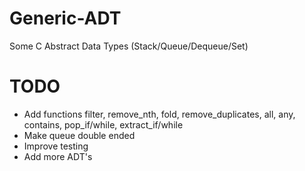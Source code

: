 # Generic-ADT
Some C Abstract Data Types (Stack/Queue/Dequeue/Set)

# TODO
- Add functions filter, remove_nth, fold, remove_duplicates, all, any, contains, pop_if/while, extract_if/while
- Make queue double ended
- Improve testing
- Add more ADT's